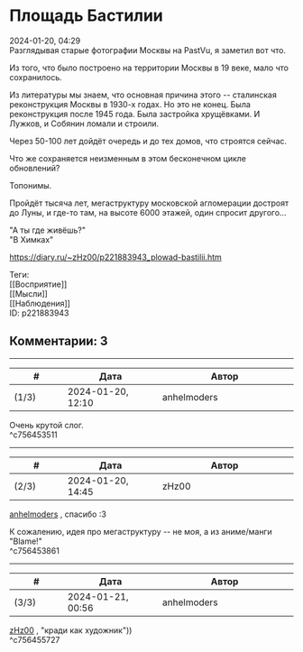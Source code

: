 Площадь Бастилии
================

  
2024-01-20, 04:29  
 Разглядывая старые фотографии Москвы на PastVu, я заметил вот что.   
   
 Из того, что было построено на территории Москвы в 19 веке, мало что сохранилось.   
   
 Из литературы мы знаем, что основная причина этого -- сталинская реконструкция Москвы в 1930-х годах. Но это не конец. Была реконструкция после 1945 года. Была застройка хрущёвками. И Лужков, и Собянин ломали и строили.   
   
 Через 50-100 лет дойдёт очередь и до тех домов, что строятся сейчас.   
   
 Что же сохраняется неизменным в этом бесконечном цикле обновлений?   
   
 Топонимы.   
   
 Пройдёт тысяча лет, мегаструктуру московской агломерации достроят до Луны, и где-то там, на высоте 6000 этажей, один спросит другого...   
   
 "А ты где живёшь?"   
 "В Химках"   
  
<https://diary.ru/~zHz00/p221883943_plowad-bastilii.htm>  
  
Теги:  
[[Восприятие]]  
[[Мысли]]  
[[Наблюдения]]  
ID: p221883943  


Комментарии: 3
--------------

  


---



|         #         |              Дата              |                     Автор                     |           ID           |
| --- | --- | --- | --- |
| (1/3) | 2024-01-20, 12:10 | anhelmoders | c756453511 |

  
 Очень крутой слог.   
 ^c756453511

---



|         #         |              Дата              |                     Автор                     |           ID           |
| --- | --- | --- | --- |
| (2/3) | 2024-01-20, 14:45 | zHz00 | c756453861 |

  
  [anhelmoders](https://anhelmoders.diary.ru "No plans. Only wonders.")  , спасибо :3   
   
 К сожалению, идея про мегаструктуру -- не моя, а из аниме/манги "Blame!"   
 ^c756453861

---



|         #         |              Дата              |                     Автор                     |           ID           |
| --- | --- | --- | --- |
| (3/3) | 2024-01-21, 00:56 | anhelmoders | c756455727 |

  
  [zHz00](https://zHz00.diary.ru "Untitled")  , "кради как художник"))   
 ^c756455727